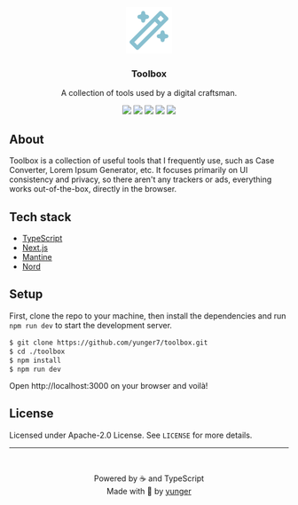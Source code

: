 <p align="center">
  <a href="https://tools.yunger.dev/">
    <img src="./public/logo.png" height="84" />
  </a>
  <h3 align="center">Toolbox</h3>
  <p align="center">A collection of tools used by a digital craftsman.</p>
  <p align="center">
    <a href="https://tools.yunger.dev/" target="_blank"><img src="https://img.shields.io/website?down_color=BF616A&label=Website&style=flat-square&up_color=88C0D0&colorA=4c566a&colorB=5E81AC&url=https%3A%2F%2Ftools.yunger.dev" /></a>
    <img src="https://img.shields.io/github/last-commit/yunger7/toolbox?colorA=4c566a&colorB=5E81AC&label=Latest%20commit&logo=github&logoColor=ECEFF4&style=flat-square" />
    <img src="https://img.shields.io/github/languages/code-size/yunger7/toolbox?colorA=4c566a&colorB=5E81AC&label=Code%20size&logo=github&logoColor=ECEFF4&style=flat-square" />
    <img src="https://img.shields.io/github/languages/top/yunger7/toolbox?colorA=4c566a&colorB=5E81AC&label=TypeScript&logo=typescript&logoColor=ECEFF4&style=flat-square" />
    <img src="https://img.shields.io/github/license/yunger7/toolbox?colorA=4c566a&colorB=5E81AC&label=License&logo=github&logoColor=ECEFF4&style=flat-square" />
  </p>
</p>

## About
Toolbox is a collection of useful tools that I frequently use, such as Case Converter, Lorem Ipsum Generator, etc. It focuses primarily on UI consistency and privacy, so there aren't any trackers or ads, everything works out-of-the-box, directly in the browser.

## Tech stack
- [TypeScript](https://www.typescriptlang.org/)
- [Next.js](https://nextjs.org/)
- [Mantine](https://mantine.dev/)
- [Nord](https://www.nordtheme.com/)

## Setup
First, clone the repo to your machine, then install the dependencies and run `npm run dev` to start the development server.
```
$ git clone https://github.com/yunger7/toolbox.git
$ cd ./toolbox
$ npm install
$ npm run dev
```
Open http://localhost:3000 on your browser and voilà!

## License
Licensed under Apache-2.0 License. See `LICENSE` for more details.

<hr /><br />

<p align="center">Powered by ☕ and TypeScript <br/> Made with 💙 by <a href="https://github.com/yunger7">yunger</a></p>
